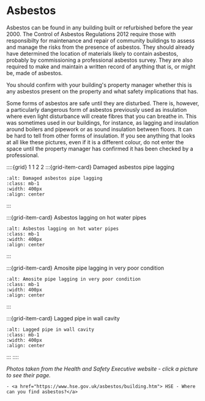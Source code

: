 # Asbestos

Asbestos can be found in any building built or refurbished before the year 2000.  The Control of Asbestos Regulations 2012 require those with responsibilty for maintenance and repair of community buildings to assess and manage the risks from the presence of asbestos.  They should already have determined the location of materials likely to contain asbestos, probably by commissioning a professional asbestos survey.  They are also required to make and maintain a written record of anything that is, or might be, made of asbestos.

You should confirm with your building's property manager whether this is any asbestos present on the property and what safety implications that has.  

Some forms of asbestos are safe until they are disturbed.  There is, however, a particularly dangerous form of asbestos previously used as insulation where even light disturbance will create fibres that you can breathe in.  This was sometimes used in our buildings, for instance, as lagging and insulation around boilers and pipework or as sound insulation between floors.  It can be hard to tell from other forms of insulation.  If you see anything that looks at all like these pictures, even if it is a different colour, do not enter the space until the property manager has confirmed it has been checked by a professional.

::::{grid} 1 1 2 2 
:::{grid-item-card}  Damaged asbestos pipe lagging
```{image} https://www.hse.gov.uk/asbestos/assets/images/lagging1.jpg
:alt: Damaged asbestos pipe lagging
:class: mb-1
:width: 400px
:align: center
```
:::

:::{grid-item-card}  Asbestos lagging on hot water pipes
```{image} https://www.hse.gov.uk/asbestos/assets/images/lagging2.jpg
:alt: Asbestos lagging on hot water pipes
:class: mb-1
:width: 400px
:align: center
```
:::

:::{grid-item-card}  Amosite pipe lagging in very poor condition
```{image} https://www.hse.gov.uk/asbestos/assets/images/lagging5.jpg
:alt: Amosite pipe lagging in very poor condition
:class: mb-1
:width: 400px
:align: center
```
:::

:::{grid-item-card}  Lagged pipe in wall cavity
```{image} https://www.hse.gov.uk/asbestos/assets/images/lagging4.jpg
:alt: Lagged pipe in wall cavity
:class: mb-1
:width: 400px
:align: center
```
:::
::::

*Photos taken from the Health and Safety Executive website - click a picture to see their page.*


```{admonition} Further reading
- <a href="https://www.hse.gov.uk/asbestos/building.htm"> HSE - Where can you find asbestos?</a>
```

  